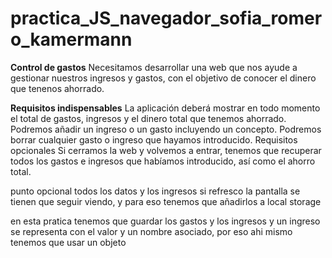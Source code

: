 # practica_JS_navegador_sofia_romero_kamermann

**Control de gastos**
Necesitamos desarrollar una web que nos ayude a gestionar nuestros ingresos y gastos, con el objetivo de conocer el dinero que tenenos ahorrado.

**Requisitos indispensables**
La aplicación deberá mostrar en todo momento el total de gastos, ingresos y el dinero total que tenemos ahorrado.
Podremos añadir un ingreso o un gasto incluyendo un concepto.
Podremos borrar cualquier gasto o ingreso que hayamos introducido.
Requisitos opcionales
Si cerramos la web y volvemos a entrar, tenemos que recuperar todos los gastos e ingresos que habíamos introducido, así como el ahorro total.

punto opcional todos los datos y los ingresos si refresco la pantalla se tienen que seguir viendo, y para eso tenemos que añadirlos a local storage


en esta pratica tenemos que guardar los gastos y los ingresos y un ingreso se representa con el valor y un nombre asociado, por eso ahi mismo tenemos que usar un objeto


